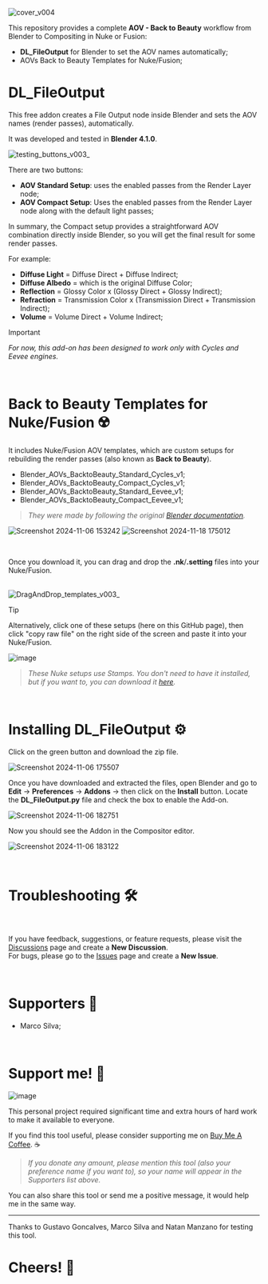 ![cover_v004](https://github.com/user-attachments/assets/21cc0807-887e-4b8b-827e-c3472cd720cb)


This repository provides a complete **AOV - Back to Beauty** workflow from Blender to Compositing in Nuke or Fusion:
- **DL_FileOutput** for Blender to set the AOV names automatically;
- AOVs Back to Beauty Templates for Nuke/Fusion;

# DL_FileOutput
This free addon creates a File Output node inside Blender and sets the AOV names (render passes), automatically.

It was developed and tested in **Blender 4.1.0**.

![testing_buttons_v003_](https://github.com/user-attachments/assets/4f3d9781-2a4e-4a1d-9c4a-bff0bf65115e)


There are two buttons:

- **AOV Standard Setup**: uses the enabled passes from the Render Layer node;
- **AOV Compact Setup**: Uses the enabled passes from the Render Layer node along with the default light passes;

In summary, the Compact setup provides a straightforward AOV combination directly inside Blender, so you will get the final result for some render passes.

For example:
- **Diffuse Light** = Diffuse Direct + Diffuse Indirect;
- **Diffuse Albedo** = which is the original Diffuse Color;
- **Reflection** = Glossy Color x (Glossy Direct + Glossy Indirect);
- **Refraction** = Transmission Color x (Transmission Direct + Transmission Indirect);
- **Volume** = Volume Direct + Volume Indirect;

> [!IMPORTANT]
> _For now, this add-on has been designed to work only with Cycles and Eevee engines._


<br>

# Back to Beauty Templates for Nuke/Fusion ☢️

It includes Nuke/Fusion AOV templates, which are custom setups for rebuilding the render passes (also known as **Back to Beauty**).

- Blender_AOVs_BacktoBeauty_Standard_Cycles_v1;
- Blender_AOVs_BacktoBeauty_Compact_Cycles_v1;
- Blender_AOVs_BacktoBeauty_Standard_Eevee_v1;
- Blender_AOVs_BacktoBeauty_Compact_Eevee_v1;

> _They were made by following the original [Blender documentation](https://docs.blender.org/manual/en/3.2/render/layers/passes.html)._

![Screenshot 2024-11-06 153242](https://github.com/user-attachments/assets/341dfd62-a290-4cd4-89a1-d7aab073c42e)
![Screenshot 2024-11-18 175012](https://github.com/user-attachments/assets/2d5da5fb-774d-4699-a9bb-13e606eebd95)

<br>

Once you download it, you can drag and drop the **.nk**/**.setting** files into your Nuke/Fusion. 

<br>![DragAndDrop_templates_v003_](https://github.com/user-attachments/assets/de296ec1-3c2a-42fb-bd1e-517253bbdf00)


> [!TIP]
> Alternatively, click one of these setups (here on this GitHub page), then click "copy raw file" on the right side of the screen and paste it into your Nuke/Fusion.

![image](https://github.com/user-attachments/assets/03fd757e-b595-437d-b8b1-3ae285d7b409)


> _These Nuke setups use Stamps. You don't need to have it installed, but if you want to, you can download it [here](https://www.nukepedia.com/gizmos/other/stamps)._



<br><h1>Installing DL_FileOutput ⚙️</h1>

Click on the green button and download the zip file.

![Screenshot 2024-11-06 175507](https://github.com/user-attachments/assets/1421eaa6-baac-4494-b2a9-38c41dcbc8aa)

Once you have downloaded and extracted the files, open Blender and go to **Edit** -> **Preferences** -> **Addons** -> then click on the **Install** button.
Locate the **DL_FileOutput.py** file and check the box to enable the Add-on.

![Screenshot 2024-11-06 182751](https://github.com/user-attachments/assets/1490a9ee-b6f3-4f50-a7f6-812d8f266067)

Now you should see the Addon in the Compositor editor.

![Screenshot 2024-11-06 183122](https://github.com/user-attachments/assets/b31311f9-b184-4ccb-9371-23c387245147)


<br><h1>Troubleshooting 🛠️</h1>

<br>

If you have feedback, suggestions, or feature requests, please visit the [Discussions](https://github.com/danilodelucio/DL_FileOutput_for_Blender/discussions) page and create a **New Discussion**.<br>
For bugs, please go to the [Issues](https://github.com/danilodelucio/DL_FileOutput_for_Blender/issues) page and create a **New Issue**.
<br>

<br><h1>Supporters 💪</h1>

- Marco Silva;

<br><h1>Support me! 🥺</h1>

![image](https://github.com/user-attachments/assets/1268bd3e-07cd-40a0-980a-3543e4e35e78)

This personal project required significant time and extra hours of hard work to make it available to everyone. <br>

If you find this tool useful, please consider supporting me on [Buy Me A Coffee](https://www.buymeacoffee.com/danilodelucio). ☕ <br>
> _If you donate any amount, please mention this tool (also your preference name if you want to), so your name will appear in the Supporters list above._

You can also share this tool or send me a positive message, it would help me in the same way.

---

Thanks to Gustavo Goncalves, Marco Silva and Natan Manzano for testing this tool.

<h1>Cheers! 🥂</h1>
